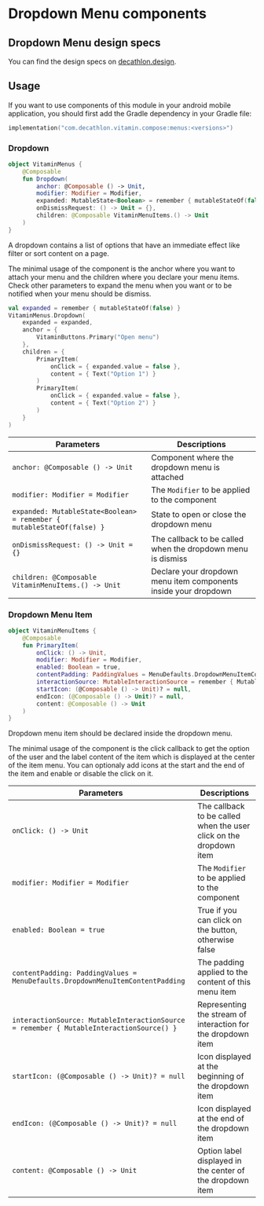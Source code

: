 # Dropdown Menu components

## Dropdown Menu design specs

You can find the design specs on [decathlon.design](https://www.decathlon.design/).

## Usage

If you want to use components of this module in your android mobile application, you should
first add the Gradle dependency in your Gradle file:

```kotlin
implementation("com.decathlon.vitamin.compose:menus:<versions>")
```

### Dropdown

```kotlin
object VitaminMenus {
    @Composable
    fun Dropdown(
        anchor: @Composable () -> Unit,
        modifier: Modifier = Modifier,
        expanded: MutableState<Boolean> = remember { mutableStateOf(false) },
        onDismissRequest: () -> Unit = {},
        children: @Composable VitaminMenuItems.() -> Unit
    )
}
```

A dropdown contains a list of options that have an immediate effect like filter or sort content on a page.

The minimal usage of the component is the anchor where you want to attach your menu and the children
where you declare your menu items. Check other parameters to expand the menu when you want or
to be notified when your menu should be dismiss.

```kotlin
val expanded = remember { mutableStateOf(false) }
VitaminMenus.Dropdown(
    expanded = expanded,
    anchor = {
        VitaminButtons.Primary("Open menu")
    },
    children = {
        PrimaryItem(
            onClick = { expanded.value = false },
            content = { Text("Option 1") }
        )
        PrimaryItem(
            onClick = { expanded.value = false },
            content = { Text("Option 2") }
        )
    }
)
```

Parameters | Descriptions
-- | --
`anchor: @Composable () -> Unit` | Component where the dropdown menu is attached
`modifier: Modifier = Modifier` | The `Modifier` to be applied to the component
`expanded: MutableState<Boolean> = remember { mutableStateOf(false) }` | State to open or close the dropdown menu
`onDismissRequest: () -> Unit = {}` | The callback to be called when the dropdown menu is dismiss
`children: @Composable VitaminMenuItems.() -> Unit` | Declare your dropdown menu item components inside your dropdown

### Dropdown Menu Item

```kotlin
object VitaminMenuItems {
    @Composable
    fun PrimaryItem(
        onClick: () -> Unit,
        modifier: Modifier = Modifier,
        enabled: Boolean = true,
        contentPadding: PaddingValues = MenuDefaults.DropdownMenuItemContentPadding,
        interactionSource: MutableInteractionSource = remember { MutableInteractionSource() },
        startIcon: (@Composable () -> Unit)? = null,
        endIcon: (@Composable () -> Unit)? = null,
        content: @Composable () -> Unit
    )
}
```

Dropdown menu item should be declared inside the dropdown menu.

The minimal usage of the component is the click callback to get the option of the user and the label
content of the item which is displayed at the center of the item menu. You can optionaly add icons
at the start and the end of the item and enable or disable the click on it.

Parameters | Descriptions
-- | --
`onClick: () -> Unit` | The callback to be called when the user click on the dropdown item
`modifier: Modifier = Modifier` | The `Modifier` to be applied to the component
`enabled: Boolean = true` | True if you can click on the button, otherwise false
`contentPadding: PaddingValues = MenuDefaults.DropdownMenuItemContentPadding` | The padding applied to the content of this menu item
`interactionSource: MutableInteractionSource = remember { MutableInteractionSource() }` | Representing the stream of interaction for the dropdown item
`startIcon: (@Composable () -> Unit)? = null` | Icon displayed at the beginning of the dropdown item
`endIcon: (@Composable () -> Unit)? = null` | Icon displayed at the end of the dropdown item
`content: @Composable () -> Unit` | Option label displayed in the center of the dropdown item
